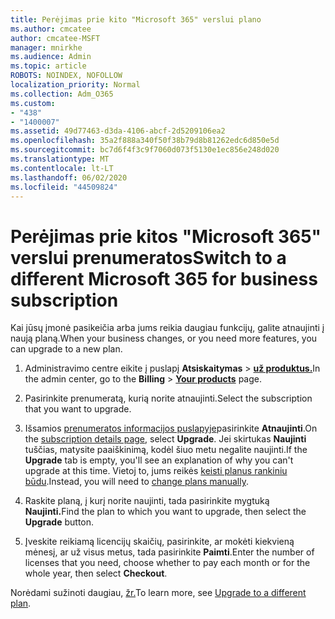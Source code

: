 ```yaml
---
title: Perėjimas prie kito "Microsoft 365" verslui plano
ms.author: cmcatee
author: cmcatee-MSFT
manager: mnirkhe
ms.audience: Admin
ms.topic: article
ROBOTS: NOINDEX, NOFOLLOW
localization_priority: Normal
ms.collection: Adm_O365
ms.custom:
- "438"
- "1400007"
ms.assetid: 49d77463-d3da-4106-abcf-2d5209106ea2
ms.openlocfilehash: 35a2f888a340f50f38b79d8b81262edc6d850e5d
ms.sourcegitcommit: bc7d6f4f3c9f7060d073f5130e1ec856e248d020
ms.translationtype: MT
ms.contentlocale: lt-LT
ms.lasthandoff: 06/02/2020
ms.locfileid: "44509824"
---
```

# <a name="switch-to-a-different-microsoft-365-for-business-subscription"></a><span data-ttu-id="dd5e4-102">Perėjimas prie kitos "Microsoft 365" verslui prenumeratos</span><span class="sxs-lookup"><span data-stu-id="dd5e4-102">Switch to a different Microsoft 365 for business subscription</span></span>

<span data-ttu-id="dd5e4-103">Kai jūsų įmonė pasikeičia arba jums reikia daugiau funkcijų, galite atnaujinti į naują planą.</span><span class="sxs-lookup"><span data-stu-id="dd5e4-103">When your business changes, or you need more features, you can upgrade to a new plan.</span></span>
  
1. <span data-ttu-id="dd5e4-104">Administravimo centre eikite į puslapį **Atsiskaitymas** \> **[už produktus.](https://go.microsoft.com/fwlink/p/?linkid=842054)**</span><span class="sxs-lookup"><span data-stu-id="dd5e4-104">In the admin center, go to the **Billing** \> **[Your products](https://go.microsoft.com/fwlink/p/?linkid=842054)** page.</span></span>

2. <span data-ttu-id="dd5e4-105">Pasirinkite prenumeratą, kurią norite atnaujinti.</span><span class="sxs-lookup"><span data-stu-id="dd5e4-105">Select the subscription that you want to upgrade.</span></span>

3. <span data-ttu-id="dd5e4-106">Išsamios [prenumeratos informacijos puslapyje](https://admin.microsoft.com/AdminPortal/Home#/subscriptions/webdirect%252F0dbaa202-d590-4529-98c2-a5e2ebaac702)pasirinkite **Atnaujinti**.</span><span class="sxs-lookup"><span data-stu-id="dd5e4-106">On the [subscription details page](https://admin.microsoft.com/AdminPortal/Home#/subscriptions/webdirect%252F0dbaa202-d590-4529-98c2-a5e2ebaac702), select **Upgrade**.</span></span>  <span data-ttu-id="dd5e4-107">Jei skirtukas **Naujinti** tuščias, matysite paaiškinimą, kodėl šiuo metu negalite naujinti.</span><span class="sxs-lookup"><span data-stu-id="dd5e4-107">If the **Upgrade** tab is empty, you'll see an explanation of why you can't upgrade at this time.</span></span> <span data-ttu-id="dd5e4-108">Vietoj to, jums reikės [keisti planus rankiniu būdu](https://docs.microsoft.com/microsoft-365/commerce/subscriptions/change-plans-manually?view=o365-worldwide).</span><span class="sxs-lookup"><span data-stu-id="dd5e4-108">Instead, you will need to [change plans manually](https://docs.microsoft.com/microsoft-365/commerce/subscriptions/change-plans-manually?view=o365-worldwide).</span></span>

4. <span data-ttu-id="dd5e4-109">Raskite planą, į kurį norite naujinti, tada pasirinkite mygtuką **Naujinti.**</span><span class="sxs-lookup"><span data-stu-id="dd5e4-109">Find the plan to which you want to upgrade, then select the **Upgrade** button.</span></span>

5. <span data-ttu-id="dd5e4-110">Įveskite reikiamą licencijų skaičių, pasirinkite, ar mokėti kiekvieną mėnesį, ar už visus metus, tada pasirinkite **Paimti**.</span><span class="sxs-lookup"><span data-stu-id="dd5e4-110">Enter the number of licenses that you need, choose whether to pay each month or for the whole year, then select **Checkout**.</span></span>

<span data-ttu-id="dd5e4-111">Norėdami sužinoti daugiau, [žr.](https://docs.microsoft.com/microsoft-365/commerce/subscriptions/upgrade-to-different-plan)</span><span class="sxs-lookup"><span data-stu-id="dd5e4-111">To learn more, see [Upgrade to a different plan](https://docs.microsoft.com/microsoft-365/commerce/subscriptions/upgrade-to-different-plan).</span></span>
